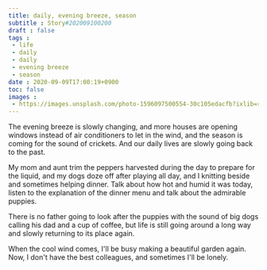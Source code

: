 ```yaml
---
title: daily, evening breeze, season
subtitle : Story#202009100200
draft : false
tags :
 - life
 - daily
 - daily
 - evening breeze
 - season
date : 2020-09-09T17:00:19+0900
toc: false
images : 
 - https://images.unsplash.com/photo-1596097500554-30c105edacfb?ixlib=rb-1.2.1&q=80&fm=jpg&crop=entropy&cs=tinysrgb&w=1080&fit=max&ixid=eyJhcHBfaWQiOjE1NTU0OX0
---
```


The evening breeze is slowly changing, and more houses are opening windows instead of air conditioners to let in the wind, and the season is coming for the sound of crickets. And our daily lives are slowly going back to the past.  

My mom and aunt trim the peppers harvested during the day to prepare for the liquid, and my dogs doze off after playing all day, and I knitting beside and sometimes helping dinner. Talk about how hot and humid it was today, listen to the explanation of the dinner menu and talk about the admirable puppies.  

There is no father going to look after the puppies with the sound of big dogs calling his dad and a cup of coffee, but life is still going around a long way and slowly returning to its place again.  

When the cool wind comes, I'll be busy making a beautiful garden again. Now, I don't have the best colleagues, and sometimes I'll be lonely.  

